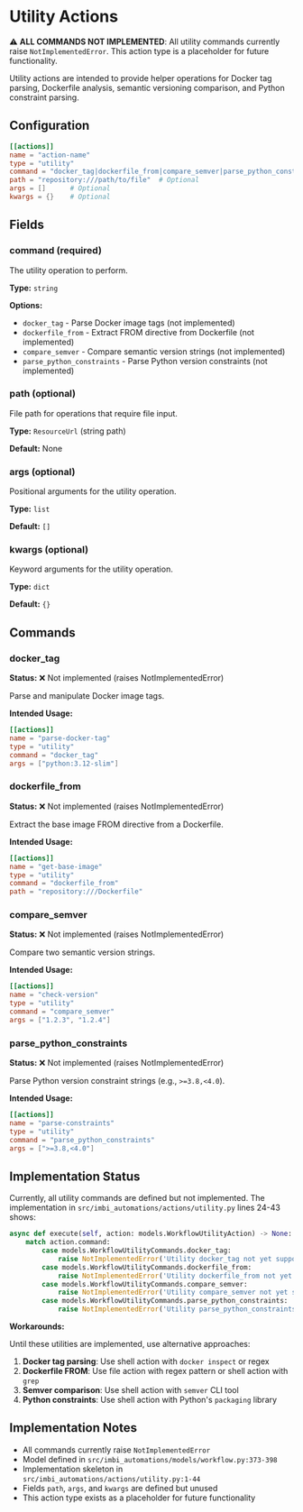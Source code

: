 # Utility Actions

⚠️ **ALL COMMANDS NOT IMPLEMENTED**: All utility commands currently raise `NotImplementedError`. This action type is a placeholder for future functionality.

Utility actions are intended to provide helper operations for Docker tag parsing, Dockerfile analysis, semantic versioning comparison, and Python constraint parsing.

## Configuration

```toml
[[actions]]
name = "action-name"
type = "utility"
command = "docker_tag|dockerfile_from|compare_semver|parse_python_constraints"
path = "repository:///path/to/file"  # Optional
args = []      # Optional
kwargs = {}    # Optional
```

## Fields

### command (required)

The utility operation to perform.

**Type:** `string`

**Options:**
- `docker_tag` - Parse Docker image tags (not implemented)
- `dockerfile_from` - Extract FROM directive from Dockerfile (not implemented)
- `compare_semver` - Compare semantic version strings (not implemented)
- `parse_python_constraints` - Parse Python version constraints (not implemented)

### path (optional)

File path for operations that require file input.

**Type:** `ResourceUrl` (string path)

**Default:** None


### args (optional)

Positional arguments for the utility operation.

**Type:** `list`

**Default:** `[]`


### kwargs (optional)

Keyword arguments for the utility operation.

**Type:** `dict`

**Default:** `{}`


## Commands

### docker_tag

**Status:** ❌ Not implemented (raises NotImplementedError)

Parse and manipulate Docker image tags.

**Intended Usage:**
```toml
[[actions]]
name = "parse-docker-tag"
type = "utility"
command = "docker_tag"
args = ["python:3.12-slim"]
```

### dockerfile_from

**Status:** ❌ Not implemented (raises NotImplementedError)

Extract the base image FROM directive from a Dockerfile.

**Intended Usage:**
```toml
[[actions]]
name = "get-base-image"
type = "utility"
command = "dockerfile_from"
path = "repository:///Dockerfile"
```

### compare_semver

**Status:** ❌ Not implemented (raises NotImplementedError)

Compare two semantic version strings.

**Intended Usage:**
```toml
[[actions]]
name = "check-version"
type = "utility"
command = "compare_semver"
args = ["1.2.3", "1.2.4"]
```

### parse_python_constraints

**Status:** ❌ Not implemented (raises NotImplementedError)

Parse Python version constraint strings (e.g., `>=3.8,<4.0`).

**Intended Usage:**
```toml
[[actions]]
name = "parse-constraints"
type = "utility"
command = "parse_python_constraints"
args = [">=3.8,<4.0"]
```

## Implementation Status

Currently, all utility commands are defined but not implemented. The implementation in `src/imbi_automations/actions/utility.py` lines 24-43 shows:

```python
async def execute(self, action: models.WorkflowUtilityAction) -> None:
    match action.command:
        case models.WorkflowUtilityCommands.docker_tag:
            raise NotImplementedError('Utility docker_tag not yet supported')
        case models.WorkflowUtilityCommands.dockerfile_from:
            raise NotImplementedError('Utility dockerfile_from not yet supported')
        case models.WorkflowUtilityCommands.compare_semver:
            raise NotImplementedError('Utility compare_semver not yet supported')
        case models.WorkflowUtilityCommands.parse_python_constraints:
            raise NotImplementedError('Utility parse_python_constraints not yet supported')
```

**Workarounds:**

Until these utilities are implemented, use alternative approaches:

1. **Docker tag parsing**: Use shell action with `docker inspect` or regex
2. **Dockerfile FROM**: Use file action with regex pattern or shell action with `grep`
3. **Semver comparison**: Use shell action with `semver` CLI tool
4. **Python constraints**: Use shell action with Python's `packaging` library

## Implementation Notes

- All commands currently raise `NotImplementedError`
- Model defined in `src/imbi_automations/models/workflow.py:373-398`
- Implementation skeleton in `src/imbi_automations/actions/utility.py:1-44`
- Fields `path`, `args`, and `kwargs` are defined but unused
- This action type exists as a placeholder for future functionality
